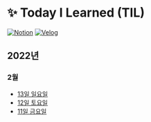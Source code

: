 # :sparkles: Today I Learned (TIL)
[![Notion](https://img.shields.io/badge/Notion-black?&style=for-the-badge&logo=Notion&logoColor=white)](https://9raeng.notion.site/5679a327e72a4faba27ed81c1670638f?v=a3075ecd0c5746969af70c7c84efe30e)
[![Velog](https://img.shields.io/badge/Velog-blue?&style=for-the-badge&logo=Velog&logoColor=white)](https://velog.io/@sgyeong97)
## 2022년
### 2월
+ [13일 일요일](https://github.com/sgyeong97/TIL/blob/master/2202/220213.md)
+ [12일 토요일](https://github.com/sgyeong97/TIL/blob/master/2202/220212.md)
+ [11일 금요일](https://github.com/sgyeong97/TIL/blob/master/2202/220211.md)